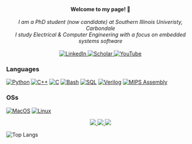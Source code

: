 <p align="center">
    <b>Welcome to my page! 🖖</b><br><br>
    <i>
        I am a PhD student (now candidate) at Southern Illinois Univeristy, Carbondale <br>
        I study Electrical & Computer Engineering with a focus on embedded systems software <br>
    </i><br>
    <a href="https://www.linkedin.com/in/shivamkundan">
        <img src="https://img.shields.io/badge/LinkedIn-black?style=flat-square&logo=linkedin" alt="LinkedIn">
    </a>
    <a href="https://scholar.google.com/citations?user=tilQMOkAAAAJ&hl=en&oi=ao">
        <img src="https://img.shields.io/badge/Google Scholar-black?style=flat-square&logo=googlescholar" alt="Scholar">
    </a>
    <a href="https://www.youtube.com/@shivamkundan1">
        <img src="https://img.shields.io/badge/YouTube-black?style=flat-square&logo=youtube" alt="YouTube">
    </a>
</p>


### Languages
[![Python](https://img.shields.io/badge/python-black?style=for-the-badge&logo=python)](https://github.com/shivamkundan?tab=repositories&q=&type=&language=python&sort=)
[![C++](https://img.shields.io/badge/c++-black?style=for-the-badge&logo=cplusplus)](https://github.com/shivamkundan?tab=repositories&q=&type=&language=c%2B%2B&sort=)
[![C](https://img.shields.io/badge/c-black?style=for-the-badge&logo=c)](https://github.com/shivamkundan?tab=repositories&q=&type=&language=c&sort=)
[![Bash](https://img.shields.io/badge/bash-black?style=for-the-badge&logo=gnu-bash&logoColor=white)](https://github.com/shivamkundan)
[![SQL](https://img.shields.io/badge/sql-black?style=for-the-badge&logo=mysql)](https://github.com/shivamkundan)
[![Verilog](https://img.shields.io/badge/-Verilog-black?style=for-the-badge&logo=v)](https://github.com/shivamkundan?tab=repositories&q=&type=&language=verilog&sort=)
[![MIPS Assembly](https://img.shields.io/badge/-(MIPS)Assembly-black?style=for-the-badge)](https://github.com/shivamkundan)

### OSs
[![MacOS](https://img.shields.io/badge/-MacOS-black?style=for-the-badge&logo=Apple)](https://github.com/shivamkundan)
[![Linux](https://img.shields.io/badge/linux-black?style=for-the-badge&logo=Linux)](https://github.com/shivamkundan)


<p align="center">
  <a href="https://github.com/shivamkundan">
    <img src="http://github-profile-summary-cards.vercel.app/api/cards/profile-details?username=shivamkundan&theme=transparent" />
  </a>
  <a href="https://github.com/shivamkundan">
    <img src="https://github-readme-streak-stats.herokuapp.com/?user=shivamkundan&hide_border=true&card_width=338&theme=transparent" />
  </a>
  <a href="https://github.com/shivamkundan?tab=repositories">
    <img src="http://github-profile-summary-cards.vercel.app/api/cards/stats?username=shivamkundan&theme=transparent" />
  </a>
<!--   <a href="https://github.com/shivamkundan">
    <img src="https://github-readme-stats.vercel.app/api/top-langs/?username=shivamkundan&hide=javascript,html,css,&hide_border=true&theme=transparent" />
  </a> -->
</p>

<!--  Old    -->
<!--   <a href="https://github.com/shivamkundan">
    <img src="https://github-readme-stats.vercel.app/api/top-langs/?username=shivamkundan&langs_count=10&exclude_repo=&hide=jupyter%20notebook,vim%20script,cmake,kvlang,javascript,makefile,batchfile,emacs%20lisp,css,html&layout=default&card_width=699&hide_border=true&theme=transparent" />
  </a> -->

![Top Langs](https://github-readme-stats.vercel.app/api/top-langs/?username=shivamkundan&hide=javascript,html,css,kvlang&hide_border=true&theme=transparent)
 
<!--
**shivamkundan/shivamkundan** is a ✨ _special_ ✨ repository because its `README.md` (this file) appears on your GitHub profile.

Here are some ideas to get you started:

- 🔭 I’m currently working on ...
- 🌱 I’m currently learning ...
- 👯 I’m looking to collaborate on ...
- 🤔 I’m looking for help with ...
- 💬 Ask me about ...
- 📫 How to reach me: ...
- 😄 Pronouns: ...
- ⚡ Fun fact: ...
-->
